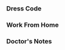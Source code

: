 <!--{Title:"Treat Your Software Developers Like Adults",Intro:"Hey Big Corp Enterprise, the times are changing.",PublishedOn:""} -->


### Dress Code

### Work From Home

### Doctor's Notes
